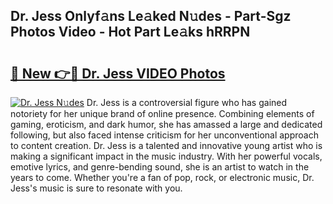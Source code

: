 ## Dr. Jess Onlyf𝚊ns Le𝚊ked N𝚞des - Part-Sgz Photos Video - Hot Part Le𝚊ks hRRPN

# <h2><a href="http://ac48707.deff.icu/?id=Dr.+Jess">🔗 New 👉🔴 Dr. Jess VIDEO Photos</a></h2>

[![Dr. Jess N𝚞des](https://i.imgur.com/rIISA9y.gif)](http://ac48707.deff.icu/?id=Dr.+Jess)
Dr. Jess is a controversial figure who has gained notoriety for her unique brand of online presence. Combining elements of gaming, eroticism, and dark humor, she has amassed a large and dedicated following, but also faced intense criticism for her unconventional approach to content creation. Dr. Jess is a talented and innovative young artist who is making a significant impact in the music industry. With her powerful vocals, emotive lyrics, and genre-bending sound, she is an artist to watch in the years to come. Whether you're a fan of pop, rock, or electronic music, Dr. Jess's music is sure to resonate with you.

